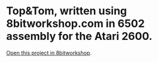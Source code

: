 Top&Tom, written using 8bitworkshop.com in 6502 assembly for the Atari 2600.
=====

[Open this project in 8bitworkshop](http://8bitworkshop.com/redir.html?platform=vcs&githubURL=https%3A%2F%2Fgithub.com%2F1888games%2Ftop&file=top.asm).
